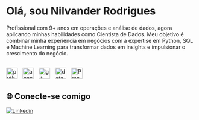 # Olá, sou Nilvander Rodrigues 

Profissional com 9+ anos em operações e análise de dados, agora aplicando minhas habilidades como Cientista de Dados. Meu objetivo é combinar minha experiência em negócios com a expertise em Python, SQL e Machine Learning para transformar dados em insights e impulsionar o crescimento do negócio.

##

<img align="left" alt="python" title="python" height="30" style="padding-right:10px;" 
  src="https://cdn.jsdelivr.net/gh/devicons/devicon@latest/icons/python/python-original.svg"/>
<img align="left" alt="apache-spark" title="apache-spark" height="30" style="padding-right:10px;" 
  src="https://cdn.jsdelivr.net/gh/devicons/devicon@latest/icons/apachespark/apachespark-original.svg"/>
<img align="left" alt="git" title="git" height="30" style="padding-right:10px;" 
  src="https://cdn.jsdelivr.net/gh/devicons/devicon@latest/icons/git/git-original.svg"/>
<img align="left" alt="databricks" title="databricks" height="30" style="padding-right:10px;" 
  src="https://cdn.simpleicons.org/databricks"/>
<img align="left" alt="Power BI" title="Power BI" height="30" style="padding-right:10px;" 
  src="https://raw.githubusercontent.com/microsoft/PowerBI-Icons/main/PNG/Power-BI.png"/>
<br/><br/>

## 🌐 Conecte-se comigo

[![Linkedin](https://img.shields.io/badge/LinkedIn-blue?style=for-the-badge&logo=linkedin&logoColor=white)](https://www.linkedin.com/in/nilvander-martins-rodrigues-082552206/)
